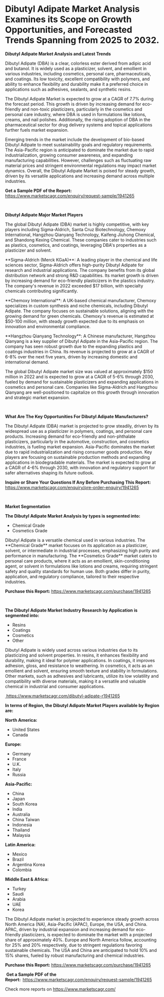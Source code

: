 <p><h1>Dibutyl Adipate Market Analysis Examines its Scope on Growth Opportunities, and Forecasted Trends Spanning from 2025 to 2032.</h1></p><p><strong>Dibutyl Adipate Market Analysis and Latest Trends</strong></p>
<p><p>Dibutyl Adipate (DBA) is a clear, colorless ester derived from adipic acid and butanol. It is widely used as a plasticizer, solvent, and emollient in various industries, including cosmetics, personal care, pharmaceuticals, and coatings. Its low toxicity, excellent compatibility with polymers, and ability to enhance flexibility and durability make it a preferred choice in applications such as adhesives, sealants, and synthetic resins.</p><p>The Dibutyl Adipate Market is expected to grow at a CAGR of 7.7% during the forecast period. This growth is driven by increasing demand for eco-friendly and non-toxic plasticizers, particularly in the cosmetics and personal care industry, where DBA is used in formulations like lotions, creams, and nail polishes. Additionally, the rising adoption of DBA in the pharmaceutical sector for drug delivery systems and topical applications further fuels market expansion.</p><p>Emerging trends in the market include the development of bio-based Dibutyl Adipate to meet sustainability goals and regulatory requirements. The Asia-Pacific region is anticipated to dominate the market due to rapid industrialization, growing consumer awareness, and expanding manufacturing capabilities. However, challenges such as fluctuating raw material prices and stringent environmental regulations may impact market dynamics. Overall, the Dibutyl Adipate Market is poised for steady growth, driven by its versatile applications and increasing demand across multiple industries.</p></p>
<p><strong>Get a Sample PDF of the Report:&nbsp;</strong> <a href="https://www.marketscagr.com/enquiry/request-sample/1941265?utm_campaign=1097&utm_medium=2&utm_source=Github&utm_content=ia&utm_term=26012025&utm_id=dibutyl-adipate">https://www.marketscagr.com/enquiry/request-sample/1941265</a></p>
<p>&nbsp;</p>
<p><strong>Dibutyl Adipate Major Market Players</strong></p>
<p><p>The global Dibutyl Adipate (DBA) market is highly competitive, with key players including Sigma-Aldrich, Santa Cruz Biotechnology, Chemoxy International, Hangzhou Qianyang Technology, Kaifeng Jiuhong Chemical, and Shandong Kexing Chemical. These companies cater to industries such as plastics, cosmetics, and coatings, leveraging DBA's properties as a plasticizer and solvent.</p><p>**Sigma-Aldrich (Merck KGaA)**: A leading player in the chemical and life sciences sector, Sigma-Aldrich offers high-purity Dibutyl Adipate for research and industrial applications. The company benefits from its global distribution network and strong R&D capabilities. Its market growth is driven by increasing demand for eco-friendly plasticizers in the plastics industry. The company's revenue in 2022 exceeded $17 billion, with specialty chemicals contributing significantly.</p><p>**Chemoxy International**: A UK-based chemical manufacturer, Chemoxy specializes in custom synthesis and niche chemicals, including Dibutyl Adipate. The company focuses on sustainable solutions, aligning with the growing demand for green chemicals. Chemoxy's revenue is estimated at $50-100 million, with steady growth expected due to its emphasis on innovation and environmental compliance.</p><p>**Hangzhou Qianyang Technology**: A Chinese manufacturer, Hangzhou Qianyang is a key supplier of Dibutyl Adipate in the Asia-Pacific region. The company has seen robust growth due to the expanding plastics and coatings industries in China. Its revenue is projected to grow at a CAGR of 6-8% over the next five years, driven by increasing domestic and international demand.</p><p>The global Dibutyl Adipate market size was valued at approximately $150 million in 2022 and is expected to grow at a CAGR of 5-6% through 2030, fueled by demand for sustainable plasticizers and expanding applications in cosmetics and personal care. Companies like Sigma-Aldrich and Hangzhou Qianyang are well-positioned to capitalize on this growth through innovation and strategic market expansion.</p></p>
<p>&nbsp;</p>
<p><strong>What Are The Key Opportunities For Dibutyl Adipate Manufacturers?</strong></p>
<p><p>The Dibutyl Adipate (DBA) market is projected to grow steadily, driven by its widespread use as a plasticizer in polymers, coatings, and personal care products. Increasing demand for eco-friendly and non-phthalate plasticizers, particularly in the automotive, construction, and cosmetics industries, is fueling market expansion. Asia-Pacific dominates the market due to rapid industrialization and rising consumer goods production. Key players are focusing on sustainable production methods and expanding applications in biodegradable materials. The market is expected to grow at a CAGR of 4-6% through 2030, with innovation and regulatory support for safer alternatives shaping its future outlook.</p></p>
<p><strong>Inquire or Share Your Questions If Any Before Purchasing This Report:</strong> <a href="https://www.marketscagr.com/enquiry/pre-order-enquiry/1941265?utm_campaign=1097&utm_medium=2&utm_source=Github&utm_content=ia&utm_term=26012025&utm_id=dibutyl-adipate">https://www.marketscagr.com/enquiry/pre-order-enquiry/1941265</a></p>
<p>&nbsp;</p>
<p><strong>Market Segmentation</strong></p>
<p><strong>The Dibutyl Adipate Market Analysis by types is segmented into:</strong></p>
<p><ul><li>Chemical Grade</li><li>Cosmetics Grade</li></ul></p>
<p><p>Dibutyl Adipate is a versatile chemical used in various industries. The **Chemical Grade** market focuses on its application as a plasticizer, solvent, or intermediate in industrial processes, emphasizing high purity and performance in manufacturing. The **Cosmetics Grade** market caters to personal care products, where it acts as an emollient, skin-conditioning agent, or solvent in formulations like lotions and creams, requiring stringent safety and quality standards for human use. Both grades differ in purity, application, and regulatory compliance, tailored to their respective industries.</p></p>
<p><strong>Purchase this Report:&nbsp;</strong><a href="https://www.marketscagr.com/purchase/1941265?utm_campaign=1097&utm_medium=2&utm_source=Github&utm_content=ia&utm_term=26012025&utm_id=dibutyl-adipate">https://www.marketscagr.com/purchase/1941265</a></p>
<p>&nbsp;</p>
<p><strong>The Dibutyl Adipate Market Industry Research by Application is segmented into:</strong></p>
<p><ul><li>Resins</li><li>Coatings</li><li>Cosmetics</li><li>Other</li></ul></p>
<p><p>Dibutyl Adipate is widely used across various industries due to its plasticizing and solvent properties. In resins, it enhances flexibility and durability, making it ideal for polymer applications. In coatings, it improves adhesion, gloss, and resistance to weathering. In cosmetics, it acts as an emollient and solvent, ensuring smooth texture and stability in formulations. Other markets, such as adhesives and lubricants, utilize its low volatility and compatibility with diverse materials, making it a versatile and valuable chemical in industrial and consumer applications.</p></p>
<p><a href="https://www.marketscagr.com/dibutyl-adipate-r1941265?utm_campaign=1097&utm_medium=2&utm_source=Github&utm_content=ia&utm_term=26012025&utm_id=dibutyl-adipate">&nbsp;https://www.marketscagr.com/dibutyl-adipate-r1941265</a></p>
<p><strong>In terms of Region, the Dibutyl Adipate Market Players available by Region are:</strong></p>
<p>
    <p> <strong> North America: </strong>
        <ul>
            <li>United States</li>
            <li>Canada</li>
        </ul>
        </p> 
    <p> <strong> Europe: </strong>
        <ul>
            <li>Germany</li>
            <li>France</li>
            <li>U.K.</li>
            <li>Italy</li>
            <li>Russia</li>
        </ul>
        </p> 
    <p> <strong> Asia-Pacific: </strong>
        <ul>
            <li>China</li>
            <li>Japan</li>
            <li>South Korea</li>
            <li>India</li>
            <li>Australia</li>
            <li>China Taiwan</li>
            <li>Indonesia</li>
            <li>Thailand</li>
            <li>Malaysia</li>
        </ul>
        </p> 
    <p> <strong> Latin America: </strong>
        <ul>
            <li>Mexico</li>
            <li>Brazil</li>
            <li>Argentina Korea</li>
            <li>Colombia</li>
        </ul>
        </p> 
    <p> <strong> Middle East & Africa: </strong>
        <ul>
            <li>Turkey</li>
            <li>Saudi</li>
            <li>Arabia</li>
            <li>UAE</li>
            <li>Korea</li>
        </ul>
    </p>
    </p>
<p><p>The Dibutyl Adipate market is projected to experience steady growth across North America (NA), Asia-Pacific (APAC), Europe, the USA, and China. APAC, driven by industrial expansion and increasing demand for eco-friendly plasticizers, is expected to dominate the market with a projected share of approximately 40%. Europe and North America follow, accounting for 25% and 20% respectively, due to stringent regulations favoring sustainable chemicals. The USA and China are anticipated to hold 10% and 15% shares, fueled by robust manufacturing and chemical industries.</p></p>
<p><strong>Purchase this Report: </strong><a href="https://www.marketscagr.com/purchase/1941265?utm_campaign=1097&utm_medium=2&utm_source=Github&utm_content=ia&utm_term=26012025&utm_id=dibutyl-adipate">https://www.marketscagr.com/purchase/1941265</a></p>
<p>&nbsp;<strong>Get a Sample PDF of the Report:&nbsp;&nbsp;</strong><a href="https://www.marketscagr.com/enquiry/request-sample/1941265?utm_campaign=1097&utm_medium=2&utm_source=Github&utm_content=ia&utm_term=26012025&utm_id=dibutyl-adipate">https://www.marketscagr.com/enquiry/request-sample/1941265</a></p>
<p><strong></strong></p>
<p>Check more reports on <a href="https://www.marketscagr.com/?utm_campaign=1097&utm_medium=2&utm_source=Github&utm_content=ia&utm_term=26012025&utm_id=dibutyl-adipate">https://www.marketscagr.com/</a></p>
